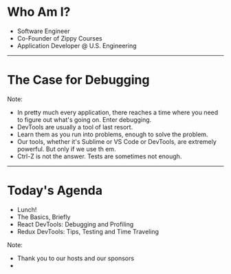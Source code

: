 # Who Am I?

- Software Engineer
- Co-Founder of Zippy Courses
- Application Developer @ U.S. Engineering

---

# The Case for Debugging

Note:
- In pretty much every application, there reaches a time where you need to figure out what's going on. Enter debugging.
- DevTools are usually a tool of last resort.
- Learn them as you run into problems, enough to solve the problem.
- Our tools, whether it's Sublime or VS Code or DevTools, are extremely powerful. But only if we use th em.
- Ctrl-Z is not the answer. Tests are sometimes not enough.

---

# Today's Agenda

<ul>
<li>Lunch!</li>
<li>The Basics, Briefly</li>
<li>React DevTools: Debugging and Profiling</li>
<li>Redux DevTools: Tips, Testing and Time Traveling</li>
</ul>

Note:
- Thank you to our hosts and our sponsors
-